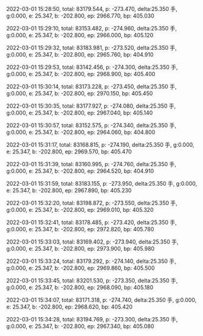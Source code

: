 2022-03-01 15:28:50, total: 83179.544, p: -273.470, delta:25.350 手, g:0.000, e: 25.347, b: -202.800, ep: 2966.770, bp: 405.030

2022-03-01 15:29:10, total: 83153.482, p: -274.960, delta:25.350 手, g:0.000, e: 25.347, b: -202.800, ep: 2966.000, bp: 405.120

2022-03-01 15:29:32, total: 83183.981, p: -273.520, delta:25.350 手, g:0.000, e: 25.347, b: -202.800, ep: 2965.760, bp: 404.910

2022-03-01 15:29:53, total: 83142.456, p: -274.300, delta:25.350 手, g:0.000, e: 25.347, b: -202.800, ep: 2968.900, bp: 405.400

2022-03-01 15:30:14, total: 83173.228, p: -273.450, delta:25.350 手, g:0.000, e: 25.347, b: -202.800, ep: 2970.150, bp: 405.450

2022-03-01 15:30:35, total: 83177.927, p: -274.080, delta:25.350 手, g:0.000, e: 25.347, b: -202.800, ep: 2967.040, bp: 405.140

2022-03-01 15:30:57, total: 83152.575, p: -274.340, delta:25.350 手, g:0.000, e: 25.347, b: -202.800, ep: 2964.060, bp: 404.800

2022-03-01 15:31:17, total: 83168.815, p: -274.190, delta:25.350 手, g:0.000, e: 25.347, b: -202.800, ep: 2969.570, bp: 405.470

2022-03-01 15:31:39, total: 83160.995, p: -274.760, delta:25.350 手, g:0.000, e: 25.347, b: -202.800, ep: 2964.520, bp: 404.910

2022-03-01 15:31:59, total: 83183.155, p: -273.950, delta:25.350 手, g:0.000, e: 25.347, b: -202.800, ep: 2967.890, bp: 405.230

2022-03-01 15:32:20, total: 83198.872, p: -273.550, delta:25.350 手, g:0.000, e: 25.347, b: -202.800, ep: 2969.010, bp: 405.320

2022-03-01 15:32:41, total: 83178.485, p: -273.420, delta:25.350 手, g:0.000, e: 25.347, b: -202.800, ep: 2972.820, bp: 405.780

2022-03-01 15:33:03, total: 83169.402, p: -273.940, delta:25.350 手, g:0.000, e: 25.347, b: -202.800, ep: 2973.900, bp: 405.980

2022-03-01 15:33:24, total: 83179.292, p: -274.140, delta:25.350 手, g:0.000, e: 25.347, b: -202.800, ep: 2969.860, bp: 405.500

2022-03-01 15:33:45, total: 83201.530, p: -273.350, delta:25.350 手, g:0.000, e: 25.347, b: -202.800, ep: 2968.090, bp: 405.180

2022-03-01 15:34:07, total: 83171.318, p: -274.740, delta:25.350 手, g:0.000, e: 25.347, b: -202.800, ep: 2968.620, bp: 405.420

2022-03-01 15:34:28, total: 83194.769, p: -273.300, delta:25.350 手, g:0.000, e: 25.347, b: -202.800, ep: 2967.340, bp: 405.080